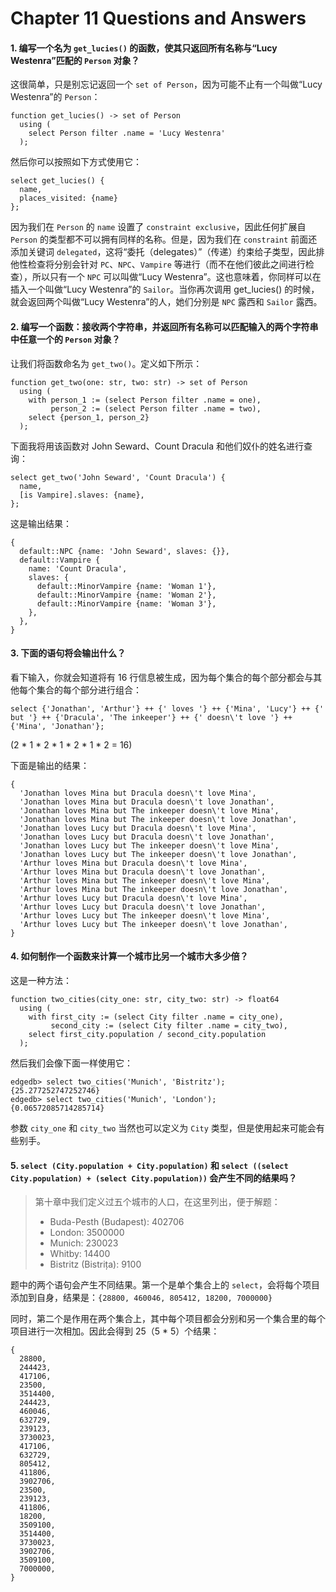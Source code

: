 # Chapter 11 Questions and Answers

#### 1. 编写一个名为 `get_lucies()` 的函数，使其只返回所有名称与“Lucy Westenra”匹配的 `Person` 对象？

这很简单，只是别忘记返回一个 `set of Person`，因为可能不止有一个叫做“Lucy Westenra”的 `Person`：

```sdl
function get_lucies() -> set of Person
  using (
    select Person filter .name = 'Lucy Westenra'
  );
```

然后你可以按照如下方式使用它：

```edgeql
select get_lucies() {
  name,
  places_visited: {name}
};
```

因为我们在 `Person` 的 `name` 设置了 `constraint exclusive`，因此任何扩展自 `Person` 的类型都不可以拥有同样的名称。但是，因为我们在 `constraint` 前面还添加关键词 `delegated`，这将“委托（delegates）”（传递）约束给子类型，因此排他性检查将分别会针对 `PC`、`NPC`、`Vampire` 等进行（而不在他们彼此之间进行检查），所以只有一个 `NPC` 可以叫做“Lucy Westenra”。这也意味着，你同样可以在插入一个叫做“Lucy Westenra”的 `Sailor`。当你再次调用 get_lucies() 的时候，就会返回两个叫做“Lucy Westenra”的人，她们分别是 `NPC` 露西和 `Sailor` 露西。

#### 2. 编写一个函数：接收两个字符串，并返回所有名称可以匹配输入的两个字符串中任意一个的 `Person` 对象？

让我们将函数命名为 `get_two()`。定义如下所示：

```sdl
function get_two(one: str, two: str) -> set of Person
  using (
    with person_1 := (select Person filter .name = one),
         person_2 := (select Person filter .name = two),
    select {person_1, person_2}
  );
```

下面我将用该函数对 John Seward、Count Dracula 和他们奴仆的姓名进行查询：

```edgeql
select get_two('John Seward', 'Count Dracula') {
  name,
  [is Vampire].slaves: {name},
};
```

这是输出结果：

```
{
  default::NPC {name: 'John Seward', slaves: {}},
  default::Vampire {
    name: 'Count Dracula',
    slaves: {
      default::MinorVampire {name: 'Woman 1'},
      default::MinorVampire {name: 'Woman 2'},
      default::MinorVampire {name: 'Woman 3'},
    },
  },
}
```

#### 3. 下面的语句将会输出什么？

看下输入，你就会知道将有 16 行信息被生成，因为每个集合的每个部分都会与其他每个集合的每个部分进行组合：

```edgeql
select {'Jonathan', 'Arthur'} ++ {' loves '} ++ {'Mina', 'Lucy'} ++ {' but '} ++ {'Dracula', 'The inkeeper'} ++ {' doesn\'t love '} ++ {'Mina', 'Jonathan'};
```

(2 * 1 * 2 * 1 * 2 * 1 * 2 = 16)

下面是输出的结果：

```
{
  'Jonathan loves Mina but Dracula doesn\'t love Mina',
  'Jonathan loves Mina but Dracula doesn\'t love Jonathan',
  'Jonathan loves Mina but The inkeeper doesn\'t love Mina',
  'Jonathan loves Mina but The inkeeper doesn\'t love Jonathan',
  'Jonathan loves Lucy but Dracula doesn\'t love Mina',
  'Jonathan loves Lucy but Dracula doesn\'t love Jonathan',
  'Jonathan loves Lucy but The inkeeper doesn\'t love Mina',
  'Jonathan loves Lucy but The inkeeper doesn\'t love Jonathan',
  'Arthur loves Mina but Dracula doesn\'t love Mina',
  'Arthur loves Mina but Dracula doesn\'t love Jonathan',
  'Arthur loves Mina but The inkeeper doesn\'t love Mina',
  'Arthur loves Mina but The inkeeper doesn\'t love Jonathan',
  'Arthur loves Lucy but Dracula doesn\'t love Mina',
  'Arthur loves Lucy but Dracula doesn\'t love Jonathan',
  'Arthur loves Lucy but The inkeeper doesn\'t love Mina',
  'Arthur loves Lucy but The inkeeper doesn\'t love Jonathan',
}
```

#### 4. 如何制作一个函数来计算一个城市比另一个城市大多少倍？

这是一种方法：

```sdl
function two_cities(city_one: str, city_two: str) -> float64
  using (
    with first_city := (select City filter .name = city_one),
         second_city := (select City filter .name = city_two),
    select first_city.population / second_city.population
  );
```

然后我们会像下面一样使用它：

```edgeql-repl
edgedb> select two_cities('Munich', 'Bistritz');
{25.277252747252746}
edgedb> select two_cities('Munich', 'London');
{0.06572085714285714}
```

参数 `city_one` 和 `city_two` 当然也可以定义为 `City` 类型，但是使用起来可能会有些别手。

#### 5. `select (City.population + City.population)` 和 `select ((select City.population) + (select City.population))` 会产生不同的结果吗？

> 第十章中我们定义过五个城市的人口，在这里列出，便于解题：
> * Buda-Pesth (Budapest): 402706
> * London: 3500000
> * Munich: 230023
> * Whitby: 14400
> * Bistritz (Bistrița): 9100

题中的两个语句会产生不同结果。第一个是单个集合上的 `select`，会将每个项目添加到自身，结果是：`{28800, 460046, 805412, 18200, 7000000}`

同时，第二个是作用在两个集合上，其中每个项目都会分别和另一个集合里的每个项目进行一次相加。因此会得到 25（5 * 5）个结果：

```
{
  28800,
  244423,
  417106,
  23500,
  3514400,
  244423,
  460046,
  632729,
  239123,
  3730023,
  417106,
  632729,
  805412,
  411806,
  3902706,
  23500,
  239123,
  411806,
  18200,
  3509100,
  3514400,
  3730023,
  3902706,
  3509100,
  7000000,
}
```
